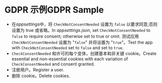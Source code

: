 # <a name="gdpr-sample"></a><span data-ttu-id="3dd17-101">GDPR 示例</span><span class="sxs-lookup"><span data-stu-id="3dd17-101">GDPR Sample</span></span>

* <span data-ttu-id="3dd17-102">在*appsettings*中，将 `CheckNotConsentNeeded` 设置为 `false` 以要求同意;否则设置为 true 或省略。</span><span class="sxs-lookup"><span data-stu-id="3dd17-102">In *appsettings.json*, set `CheckNotConsentNeeded` to `false` to require consent; otherwise set to true or omit.</span></span> <span data-ttu-id="3dd17-103">测试应用 `CheckNotConsentNeeded` 设置为 "`false`" 并将设置为 "`true`"。</span><span class="sxs-lookup"><span data-stu-id="3dd17-103">Test the app with `CheckNotConsentNeeded` set to `false` and set to `true`.</span></span>
* <span data-ttu-id="3dd17-104">`CheckConsentNeeded` 和许可的每个变体，创建基本和非关键 cookie。</span><span class="sxs-lookup"><span data-stu-id="3dd17-104">Create essential and non-essential cookies with each variation of `CheckConsentNeeded` and consent granted.</span></span>
* <span data-ttu-id="3dd17-105">注册用户。</span><span class="sxs-lookup"><span data-stu-id="3dd17-105">Register a user.</span></span>
* <span data-ttu-id="3dd17-106">删除 cookie。</span><span class="sxs-lookup"><span data-stu-id="3dd17-106">Delete cookies.</span></span>

